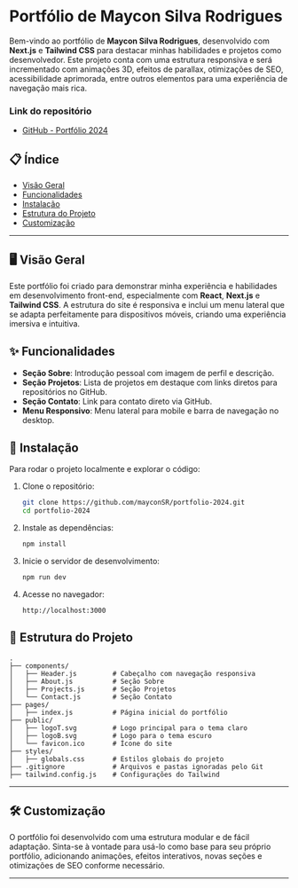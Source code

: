 
# Portfólio de Maycon Silva Rodrigues

Bem-vindo ao portfólio de **Maycon Silva Rodrigues**, desenvolvido com **Next.js** e **Tailwind CSS** para destacar minhas habilidades e projetos como desenvolvedor. Este projeto conta com uma estrutura responsiva e será incrementado com animações 3D, efeitos de parallax, otimizações de SEO, acessibilidade aprimorada, entre outros elementos para uma experiência de navegação mais rica.

### Link do repositório
- [GitHub - Portfólio 2024](https://github.com/mayconSR/portfolio-2024.git)

## 📋 Índice
- [Visão Geral](#-visão-geral)
- [Funcionalidades](#-funcionalidades)
- [Instalação](#-instalação)
- [Estrutura do Projeto](#-estrutura-do-projeto)
- [Customização](#-customização)

---

## 🖥️ Visão Geral
Este portfólio foi criado para demonstrar minha experiência e habilidades em desenvolvimento front-end, especialmente com **React**, **Next.js** e **Tailwind CSS**. A estrutura do site é responsiva e inclui um menu lateral que se adapta perfeitamente para dispositivos móveis, criando uma experiência imersiva e intuitiva.

## ✨ Funcionalidades

- **Seção Sobre**: Introdução pessoal com imagem de perfil e descrição.
- **Seção Projetos**: Lista de projetos em destaque com links diretos para repositórios no GitHub.
- **Seção Contato**: Link para contato direto via GitHub.
- **Menu Responsivo**: Menu lateral para mobile e barra de navegação no desktop.

## 🚀 Instalação

Para rodar o projeto localmente e explorar o código:

1. Clone o repositório:
   ```bash
   git clone https://github.com/mayconSR/portfolio-2024.git
   cd portfolio-2024
   ```

2. Instale as dependências:
   ```bash
   npm install
   ```

3. Inicie o servidor de desenvolvimento:
   ```bash
   npm run dev
   ```

4. Acesse no navegador:
   ```
   http://localhost:3000
   ```

## 📁 Estrutura do Projeto

```
.
├── components/
│   ├── Header.js         # Cabeçalho com navegação responsiva
│   ├── About.js          # Seção Sobre
│   ├── Projects.js       # Seção Projetos
│   └── Contact.js        # Seção Contato
├── pages/
│   ├── index.js          # Página inicial do portfólio
├── public/
│   ├── logoT.svg         # Logo principal para o tema claro
│   ├── logoB.svg         # Logo para o tema escuro
│   └── favicon.ico       # Ícone do site
├── styles/
│   ├── globals.css       # Estilos globais do projeto
├── .gitignore            # Arquivos e pastas ignoradas pelo Git
├── tailwind.config.js    # Configurações do Tailwind
```

---

## 🛠️ Customização

O portfólio foi desenvolvido com uma estrutura modular e de fácil adaptação. Sinta-se à vontade para usá-lo como base para seu próprio portfólio, adicionando animações, efeitos interativos, novas seções e otimizações de SEO conforme necessário.

---

